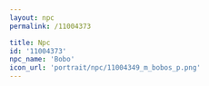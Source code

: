 ```yaml
---
layout: npc
permalink: /11004373

title: Npc
id: '11004373'
npc_name: 'Bobo'
icon_url: 'portrait/npc/11004349_m_bobos_p.png'
---
```

